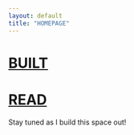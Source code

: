 ```yaml
---
layout: default
title: "HOMEPAGE"
---
```


# [BUILT](/built/)

# [READ](/read/)



Stay tuned as I build this space out!
